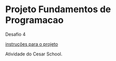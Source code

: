 # Projeto Fundamentos de Programacao

Desafio 4

[instruções para o projeto](./instrucoes-para-o-projeto.md)

Atividade do Cesar School.
